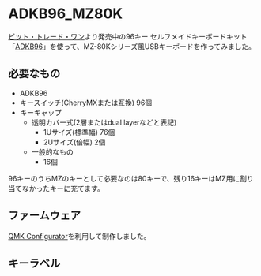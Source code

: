 # ADKB96_MZ80K
[ビット・トレード・ワン](https://bit-trade-one.co.jp/)より発売中の96キー セルフメイドキーボードキット「[ADKB96](https://bit-trade-one.co.jp/selfmadekb/adkb96/)」を使って、MZ-80Kシリーズ風USBキーボードを作ってみました。

## 必要なもの
- ADKB96
- キースイッチ(CherryMXまたは互換) 96個
- キーキャップ
  - 透明カバー式(2層またはdual layerなどと表記)
    - 1Uサイズ(標準幅) 76個
    - 2Uサイズ(倍幅) 2個
  - 一般的なもの
    - 16個

96キーのうちMZのキーとして必要なのは80キーで、残り16キーはMZ用に割り当てなかったキーに充てます。

## ファームウェア
[QMK Configurator](https://config.qmk.fm/#/adkb96/rev1/LAYOUT_ortho_6x16)を利用して制作しました。

## キーラベル
